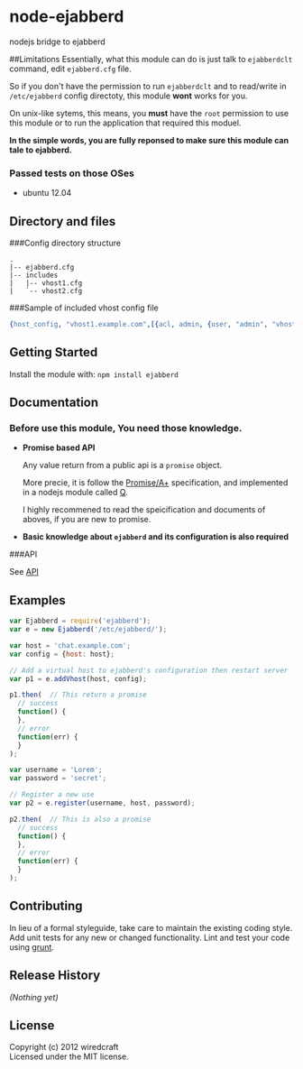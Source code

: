 # node-ejabberd

nodejs bridge to ejabberd

##Limitations
Essentially, what this module can do is just talk to `ejabberdclt` command, edit `ejabberd.cfg` file.

So if you don't have the permission to run `ejabberdclt` and to read/write in `/etc/ejabberd` config directoty, this module **wont** works for you.

On unix-like sytems, this means, you **must** have the `root` permission to use this module or to run the application that required this moduel.

__In the simple words, you are fully reponsed to make sure this module can tale to ejabberd.__

### Passed tests on those OSes

* ubuntu 12.04


## Directory and files

###Config directory structure
```
.
|-- ejabberd.cfg
|-- includes
|   |-- vhost1.cfg
|   `-- vhost2.cfg
```

###Sample of included vhost config file
```erlang
{host_config, "vhost1.example.com",[{acl, admin, {user, "admin", "vhost1.example.com"}}]}.
```

## Getting Started
Install the module with: `npm install ejabberd`

## Documentation

### Before use this module, You need those knowledge.
* __Promise based API__

    Any value return from a public api is a `promise` object.

    More precie, it is follow the [Promise/A+](http://promises-aplus.github.com/promises-spec/) specification,
      and implemented in a nodejs module called [Q](https://github.com/kriskowal/q).

   I highly recommened to read the speicification and documents of aboves, if you are new to promise.

* __Basic knowledge about `ejabberd` and its configuration is also required__

###API

See [API](https://github.com/Wiredcraft/node-ejabberd/wiki/API)


## Examples
```js
var Ejabberd = require('ejabberd');
var e = new Ejabberd('/etc/ejabberd/');

var host = 'chat.example.com';
var config = {host: host};

// Add a virtual host to ejabberd's configuration then restart server
var p1 = e.addVhost(host, config);

p1.then(  // This return a promise
  // success
  function() {
  },
  // error
  function(err) {
  }
);

var username = 'Lorem';
var password = 'secret';

// Register a new use
var p2 = e.register(username, host, password);

p2.then(  // This is also a promise
  // success
  function() {
  },
  // error
  function(err) {
  }
);
```

## Contributing
In lieu of a formal styleguide, take care to maintain the existing coding style. Add unit tests for any new or changed functionality. Lint and test your code using [grunt](https://github.com/gruntjs/grunt).

## Release History
_(Nothing yet)_

## License
Copyright (c) 2012 wiredcraft  
Licensed under the MIT license.
